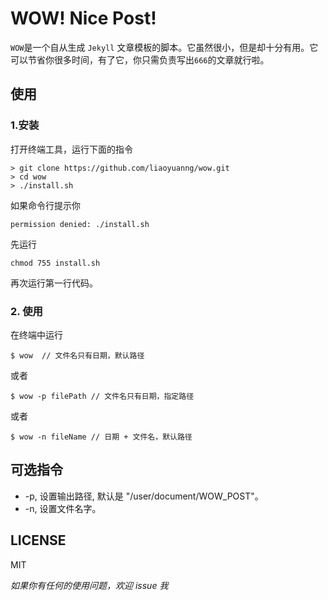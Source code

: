 #  WOW! Nice Post!

`WOW`是一个自从生成 `Jekyll` 文章模板的脚本。它虽然很小，但是却十分有用。它可以节省你很多时间，有了它，你只需负责写出`666`的文章就行啦。

## 使用

### 1.安装

打开终端工具，运行下面的指令

```
> git clone https://github.com/liaoyuanng/wow.git
> cd wow
> ./install.sh
```

如果命令行提示你

```
permission denied: ./install.sh
```

先运行

```
chmod 755 install.sh
```

再次运行第一行代码。

### 2. 使用

在终端中运行

```
$ wow  // 文件名只有日期，默认路径
```

或者

```
$ wow -p filePath // 文件名只有日期，指定路径
```

或者

```
$ wow -n fileName // 日期 + 文件名，默认路径
```

## 可选指令

* -p, 设置输出路径, 默认是 "/user/document/WOW_POST"。
* -n, 设置文件名字。

## LICENSE

MIT

*如果你有任何的使用问题，欢迎 issue 我*



